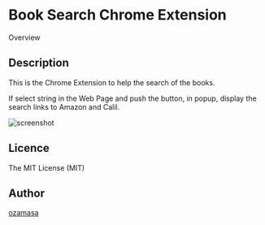 Book Search Chrome Extension
====

Overview

## Description

This is the Chrome Extension to help the search of the books.

If select string in the Web Page and push the button, in popup, display the search links to Amazon and Calil.

![screenshot](_TBD_)

## Licence

The MIT License (MIT)

## Author

[ozamasa](https://github.com/ozamasa)
